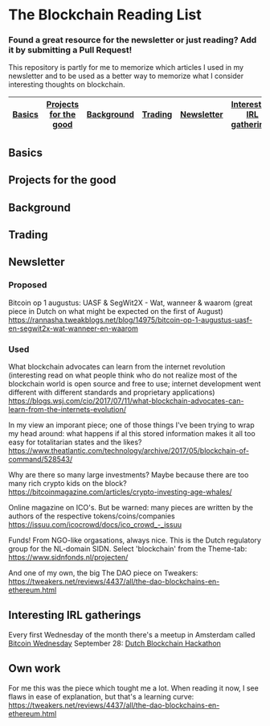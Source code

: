 # The Blockchain Reading List
### Found a great resource for the newsletter or just reading? Add it by submitting a Pull Request!
This repository is partly for me to memorize which articles I used in my newsletter and to be used as a better way to memorize what I consider interesting thoughts on blockchain. 

| [Basics](#basics) | [Projects for the good](#projects-for-the-good) | [Background](#background) | [Trading](#trading) | [Newsletter](#newsletter) | [Interesting IRL gatherings](#interesting-irl-gatherings) | [Own work](#own-work) |
| ------------- | ------------- | ------------- | ------------- | ------------- | ------------- | ------------- |

## Basics

## Projects for the good

## Background

## Trading

## Newsletter

### Proposed
Bitcoin op 1 augustus: UASF & SegWit2X - Wat, wanneer & waarom (great piece in Dutch on what might be expected on the first of August)
https://rannasha.tweakblogs.net/blog/14975/bitcoin-op-1-augustus-uasf-en-segwit2x-wat-wanneer-en-waarom


### Used
What blockchain advocates can learn from the internet revolution (interesting read on what people think who do not realize most of the blockchain world is open source and free to use; internet development went different with different standards and proprietary applications)
https://blogs.wsj.com/cio/2017/07/11/what-blockchain-advocates-can-learn-from-the-internets-evolution/

In my view an imporant piece; one of those things I've been trying to wrap my head around: what happens if al this stored information makes it all too easy for totalitarian states and the likes? 
https://www.theatlantic.com/technology/archive/2017/05/blockchain-of-command/528543/

Why are there so many large investments? Maybe because there are too many rich crypto kids on the block?
https://bitcoinmagazine.com/articles/crypto-investing-age-whales/

Online magazine on ICO's. But be warned: many pieces are written by the authors of the respective tokens/coins/companies
https://issuu.com/icocrowd/docs/ico_crowd_-_issuu

Funds! From NGO-like orgasations, always nice. This is the Dutch regulatory group for the NL-domain SIDN. Select 'blockchain' from the Theme-tab:
https://www.sidnfonds.nl/projecten/

And one of my own, the big The DAO piece on Tweakers:
https://tweakers.net/reviews/4437/all/the-dao-blockchains-en-ethereum.html

## Interesting IRL gatherings
Every first Wednesday of the month there's a meetup in Amsterdam called [Bitcoin Wednesday](bitcoinwednesday.com)
September 28: [Dutch Blockchain Hackathon](https://blockchainhackathon.eu/events/co-create-the-next-operating-system-for-our-societ)


## Own work
For me this was the piece which tought me a lot. When reading it now, I see flaws in ease of explanation, but that's a learning curve:
https://tweakers.net/reviews/4437/all/the-dao-blockchains-en-ethereum.html

